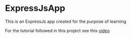 # ExpressJsApp
This is an ExpressJs app created for the purpose of learning

For the tutorial followed in this project see this [video](https://youtu.be/L72fhGm1tfE)

